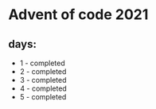 # Advent of code 2021

## days:
- 1 - completed
- 2 - completed
- 3 - completed
- 4 - completed
- 5 - completed